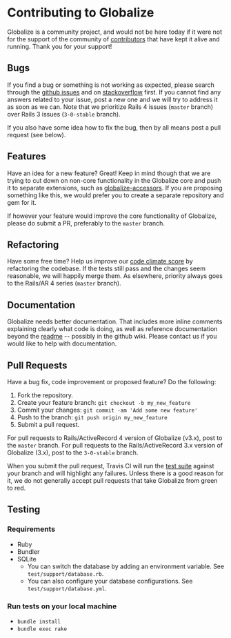 # Contributing to Globalize

Globalize is a community project, and would not be here today if it were not for the support of the community of [contributors](https://github.com/globalize/globalize/graphs/contributors) that have kept it alive and running. Thank you for your support!

## Bugs

If you find a bug or something is not working as expected, please search through the [github issues](https://github.com/globalize/globalize/issues) and on [stackoverflow](http://stackoverflow.com/questions/tagged/globalize) first. If you cannot find any answers related to your issue, post a new one and we will try to address it as soon as we can. Note that we prioritize Rails 4 issues (`master` branch) over Rails 3 issues (`3-0-stable` branch).

If you also have some idea how to fix the bug, then by all means post a pull request (see below).

## Features

Have an idea for a new feature? Great! Keep in mind though that we are trying to cut down on non-core functionality in the Globalize core and push it to separate extensions, such as [globalize-accessors](https://github.com/globalize/globalize-accessors). If you are proposing something like this, we would prefer you to create a separate repository and gem for it.

If however your feature would improve the core functionality of Globalize, please do submit a PR, preferably to the `master` branch.

## Refactoring

Have some free time? Help us improve our [code climate score](https://codeclimate.com/github/globalize/globalize) by refactoring the codebase. If the tests still pass and the changes seem reasonable, we will happily merge them. As elsewhere, priority always goes to the Rails/AR 4 series (`master` branch).

## Documentation

Globalize needs better documentation. That includes more inline comments explaining clearly what code is doing, as well as reference documentation beyond the [readme](readme.md) -- possibly in the github wiki. Please contact us if you would like to help with documentation.

## Pull Requests

Have a bug fix, code improvement or proposed feature? Do the following:

1. Fork the repository.
2. Create your feature branch: `git checkout -b my_new_feature`
3. Commit your changes: `git commit -am 'Add some new feature'`
4. Push to the branch: `git push origin my_new_feature`
5. Submit a pull request.

For pull requests to Rails/ActiveRecord 4 version of Globalize (v3.x), post to the `master` branch. For pull requests to the Rails/ActiveRecord 3.x version of Globalize (3.x), post to the `3-0-stable` branch.

When you submit the pull request, Travis CI will run the [test suite](https://travis-ci.org/globalize/globalize) against your branch and will highlight any failures. Unless there is a good reason for it, we do not generally accept pull requests that take Globalize from green to red.

## Testing

### Requirements

- Ruby
- Bundler
- SQLite
    - You can switch the database by adding an environment variable. See `test/support/database.rb`.
    - You can also configure your database configurations. See `test/support/database.yml`.

### Run tests on your local machine

- `bundle install`
- `bundle exec rake`
